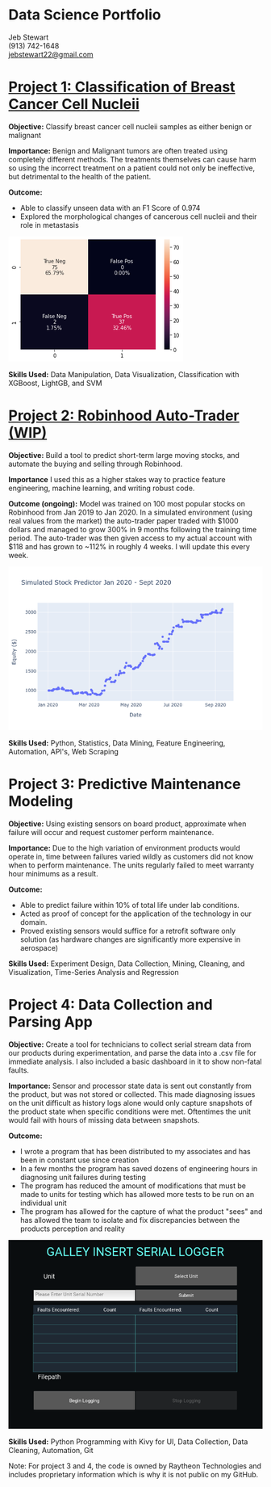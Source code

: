 # Data Science Portfolio
Jeb Stewart\
(913) 742-1648\
jebstewart22@gmail.com

# [Project 1: Classification of Breast Cancer Cell Nucleii](https://github.com/JebStewart/BreastCancerTumorClassification)
**Objective:** Classify breast cancer cell nucleii samples as either benign or malignant

**Importance:** Benign and Malignant tumors are often treated using completely different methods. The treatments themselves can cause harm so using the incorrect treatment on a patient could not only be ineffective, but detrimental to the health of the patient.

**Outcome:** 
- Able to classify unseen data with an F1 Score of 0.974
- Explored the morphological changes of cancerous cell nucleii and their role in metastasis

![](/images/BCCresults.png)

**Skills Used:** Data Manipulation, Data Visualization, Classification with XGBoost, LightGB, and SVM 

# [Project 2: Robinhood Auto-Trader (WIP)](https://github.com/JebStewart/AlgoTrading)
**Objective:** Build a tool to predict short-term large moving stocks, and automate the buying and selling through Robinhood. 

**Importance** I used this as a higher stakes way to practice feature engineering, machine learning, and writing robust code. 

**Outcome (ongoing):** Model was trained on 100 most popular stocks on Robinhood from Jan 2019 to Jan 2020. In a simulated environment (using real values from the market) the auto-trader paper traded with $1000 dollars and managed to grow 300% in 9 months following the training time period. The auto-trader was then given access to my actual account with $118 and has grown to ~112% in roughly 4 weeks. I will update this every week.

![](/images/TestPredictorPlot.png)

**Skills Used:** Python, Statistics, Data Mining, Feature Engineering, Automation, API's, Web Scraping 

# Project 3: Predictive Maintenance Modeling
**Objective:** Using existing sensors on board product, approximate when failure will occur and request customer perform maintenance.  

**Importance:** Due to the high variation of environment products would operate in, time between failures varied wildly as customers did not know when to perform maintenance. The units regularly failed to meet warranty hour minimums as a result.

**Outcome:** 
- Able to predict failure within 10% of total life under lab conditions. 
- Acted as proof of concept for the application of the technology in our domain.
- Proved existing sensors would suffice for a retrofit software only solution (as hardware changes are significantly more expensive in aerospace)

**Skills Used:** Experiment Design, Data Collection, Mining, Cleaning, and Visualization, Time-Series Analysis and Regression

# Project 4: Data Collection and Parsing App
**Objective:** Create a tool for technicians to collect serial stream data from our products during experimentation, and parse the data into a .csv file for immediate analysis. I also included a basic dashboard in it to show non-fatal faults.

**Importance:** Sensor and processor state data is sent out constantly from the product, but was not stored or collected. This made diagnosing issues on the unit difficult as history logs alone would only capture snapshots of the product state when specific conditions were met. Oftentimes the unit would fail with hours of missing data between snapshots. 

**Outcome:** 
- I wrote a program that has been distributed to my associates and has been in constant use since creation
- In a few months the program has saved dozens of engineering hours in diagnosing unit failures during testing
- The program has reduced the amount of modifications that must be made to units for testing which has allowed more tests to be run on an individual unit
- The program has allowed for the capture of what the product "sees" and has allowed the team to isolate and fix discrepancies between the products perception and reality

![](/images/SerialLoggerScreenshot.png)

**Skills Used:** Python Programming with Kivy for UI, Data Collection, Data Cleaning, Automation, Git

Note: For project 3 and 4, the code is owned by Raytheon Technologies and includes proprietary information which is why it is not public on my GitHub.
